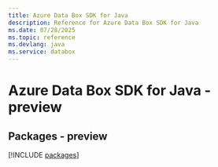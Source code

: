 ```yaml
---
title: Azure Data Box SDK for Java
description: Reference for Azure Data Box SDK for Java
ms.date: 07/28/2025
ms.topic: reference
ms.devlang: java
ms.service: databox
---
```

# Azure Data Box SDK for Java - preview
## Packages - preview
[!INCLUDE [packages](data-box-index.md)]